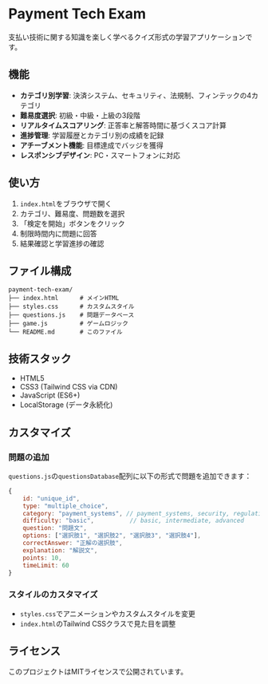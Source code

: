 # Payment Tech Exam

支払い技術に関する知識を楽しく学べるクイズ形式の学習アプリケーションです。

## 機能

- **カテゴリ別学習**: 決済システム、セキュリティ、法規制、フィンテックの4カテゴリ
- **難易度選択**: 初級・中級・上級の3段階
- **リアルタイムスコアリング**: 正答率と解答時間に基づくスコア計算
- **進捗管理**: 学習履歴とカテゴリ別の成績を記録
- **アチーブメント機能**: 目標達成でバッジを獲得
- **レスポンシブデザイン**: PC・スマートフォンに対応

## 使い方

1. `index.html`をブラウザで開く
2. カテゴリ、難易度、問題数を選択
3. 「検定を開始」ボタンをクリック
4. 制限時間内に問題に回答
5. 結果確認と学習進捗の確認

## ファイル構成

```
payment-tech-exam/
├── index.html      # メインHTML
├── styles.css      # カスタムスタイル
├── questions.js    # 問題データベース
├── game.js         # ゲームロジック
└── README.md       # このファイル
```

## 技術スタック

- HTML5
- CSS3 (Tailwind CSS via CDN)
- JavaScript (ES6+)
- LocalStorage (データ永続化)

## カスタマイズ

### 問題の追加

`questions.js`の`questionsDatabase`配列に以下の形式で問題を追加できます：

```javascript
{
    id: "unique_id",
    type: "multiple_choice",
    category: "payment_systems", // payment_systems, security, regulations, fintech
    difficulty: "basic",          // basic, intermediate, advanced
    question: "問題文",
    options: ["選択肢1", "選択肢2", "選択肢3", "選択肢4"],
    correctAnswer: "正解の選択肢",
    explanation: "解説文",
    points: 10,
    timeLimit: 60
}
```

### スタイルのカスタマイズ

- `styles.css`でアニメーションやカスタムスタイルを変更
- `index.html`のTailwind CSSクラスで見た目を調整

## ライセンス

このプロジェクトはMITライセンスで公開されています。
